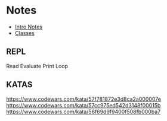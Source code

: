 # Notes

- [Intro Notes](https://suncoast.io/handbook/curriculum/back-end/full-stack-i/lecture/ruby/intro-to-ruby/)
- [Classes](https://suncoast.io/handbook/curriculum/back-end/full-stack-i/lecture/ruby/classes)

## REPL

Read
Evaluate
Print
Loop

## KATAS

https://www.codewars.com/kata/57f781872e3d8ca2a000007e
https://www.codewars.com/kata/57cc975ed542d3148f00015b
https://www.codewars.com/kata/56f69d9f9400f508fb000ba7
